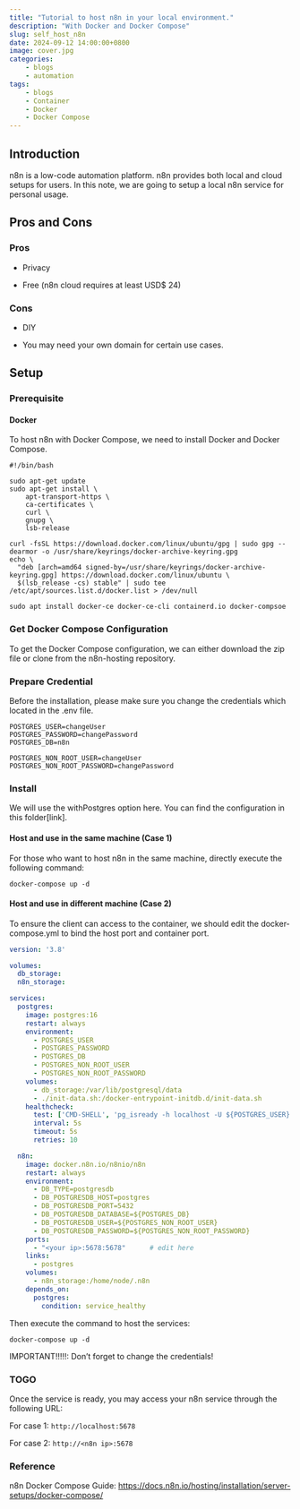 ```yaml
---
title: "Tutorial to host n8n in your local environment."
description: "With Docker and Docker Compose"
slug: self_host_n8n
date: 2024-09-12 14:00:00+0800
image: cover.jpg
categories:
    - blogs
    - automation
tags:
    - blogs
    - Container
    - Docker
    - Docker Compose
---
```




## Introduction

n8n is a low-code automation platform. n8n provides both local and cloud setups for users. In this note, we are going to setup a local n8n service for personal usage.

## Pros and Cons

### Pros 

* Privacy

* Free (n8n cloud requires at least USD$ 24)

### Cons

* DIY

* You may need your own domain for certain use cases.

## Setup

### Prerequisite

#### Docker 

To host n8n with Docker Compose, we need to install Docker and Docker Compose.

```shell
#!/bin/bash

sudo apt-get update
sudo apt-get install \
    apt-transport-https \
    ca-certificates \
    curl \
    gnupg \
    lsb-release

curl -fsSL https://download.docker.com/linux/ubuntu/gpg | sudo gpg --dearmor -o /usr/share/keyrings/docker-archive-keyring.gpg
echo \
  "deb [arch=amd64 signed-by=/usr/share/keyrings/docker-archive-keyring.gpg] https://download.docker.com/linux/ubuntu \
  $(lsb_release -cs) stable" | sudo tee /etc/apt/sources.list.d/docker.list > /dev/null

sudo apt install docker-ce docker-ce-cli containerd.io docker-compsoe
```

### Get Docker Compose Configuration

To get the Docker Compose configuration, we can either download the zip file or clone  from the n8n-hosting repository.

### Prepare Credential

Before the installation, please make sure you change the credentials which located in the .env file.

```
POSTGRES_USER=changeUser
POSTGRES_PASSWORD=changePassword
POSTGRES_DB=n8n

POSTGRES_NON_ROOT_USER=changeUser
POSTGRES_NON_ROOT_PASSWORD=changePassword
```

### Install 

We will use the withPostgres option here. You can find the configuration in this folder[link].

#### Host and use in the same machine (Case 1)

For those who want to host n8n in the same machine, directly execute the following command:

```
docker-compose up -d
```

#### Host and use in different machine (Case 2)

To ensure the client can access to the container, we should edit the docker-compose.yml to bind the host port and container port.

```yaml
version: '3.8'

volumes:
  db_storage:
  n8n_storage:

services:
  postgres:
    image: postgres:16
    restart: always
    environment:
      - POSTGRES_USER
      - POSTGRES_PASSWORD
      - POSTGRES_DB
      - POSTGRES_NON_ROOT_USER
      - POSTGRES_NON_ROOT_PASSWORD
    volumes:
      - db_storage:/var/lib/postgresql/data
      - ./init-data.sh:/docker-entrypoint-initdb.d/init-data.sh
    healthcheck:
      test: ['CMD-SHELL', 'pg_isready -h localhost -U ${POSTGRES_USER} -d ${POSTGRES_DB}']
      interval: 5s
      timeout: 5s
      retries: 10

  n8n:
    image: docker.n8n.io/n8nio/n8n
    restart: always
    environment:
      - DB_TYPE=postgresdb
      - DB_POSTGRESDB_HOST=postgres
      - DB_POSTGRESDB_PORT=5432
      - DB_POSTGRESDB_DATABASE=${POSTGRES_DB}
      - DB_POSTGRESDB_USER=${POSTGRES_NON_ROOT_USER}
      - DB_POSTGRESDB_PASSWORD=${POSTGRES_NON_ROOT_PASSWORD}
    ports:
      - "<your ip>:5678:5678"      # edit here
    links:
      - postgres
    volumes:
      - n8n_storage:/home/node/.n8n
    depends_on:
      postgres:
        condition: service_healthy
```

Then execute the command to host the services:

```shell
docker-compose up -d
```

IMPORTANT!!!!!: Don’t forget to change the credentials!

### TOGO

Once the service is ready, you may access your n8n service through the following URL:

For case 1: `http://localhost:5678`

For case 2: `http://<n8n ip>:5678`

### Reference

n8n Docker Compose Guide: https://docs.n8n.io/hosting/installation/server-setups/docker-compose/